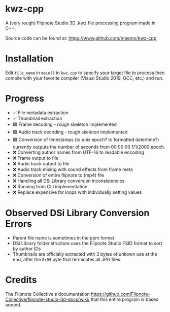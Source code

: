 # kwz-cpp
A (very rough) Flipnote Studio 3D .kwz file processing program made in C++.

Source code can be found at: https://www.github.com/meemo/kwz-cpp

# Installation

Edit `file_name`  in `main()` in `kwz.cpp` to specify your target file to process then compile with your favorite compiler (Visual Studio 2019, GCC, etc.) and run.

# Progress

- ✅ File metadata extraction
- ✅ Thumbnail extraction
- 🟩 Frame decoding - rough skeleton implemented
- 🟩 Audio track decoding - rough skeleton implemented
- 🟩 Conversion of timestamps (to unix epoch? to formatted date/time?) currently outputs the number of seconds from 00:00:00 1/1/2000 epoch.
- ❌ Converting author names from UTF-16 to readable encoding
- ❌ Frame output to file
- ❌ Audio track output to file
- ❌ Audio track mixing with sound effects from frame meta
- ❌ Conversion of entire flipnote to (mp4) file
- ❌ Handling all DSi Library conversion inconsistencies
- ❌ Running from CLI implementation
- ❌ Replace expensive for loops with individually setting values

# Observed DSi Library Conversion Errors

- Parent file name is sometimes in the ppm format
- DSi Library folder structure uses the Flipnote Studio FSID format to sort by author IDs
- Thumbnails are officially extracted with 3 bytes of unkown use at the end, after the `0xD9` byte that terminates all JPG files.

# Credits

The Flipnote Collective's documentation https://github.com/Flipnote-Collective/flipnote-studio-3d-docs/wiki/ that this entire program is based around.
